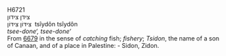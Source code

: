 <body>
  <p>H6721<br>  צידן    צידון  <br> צִּידּוֹן  צִּידּוֹן  ‎  tsı̂ydôn  tsı̂ydôn  <br><i>tsee-done‘,</i> <i>tsee-done‘ </i><br>From <a href="h6679.htm">6679</a> in the sense of <i>catching</i> fish; <i>fishery</i>; <i>Tsidon</i>, the name of a son of Canaan, and of a place in Palestine: - Sidon, Zidon.<br></p>
 </body>
